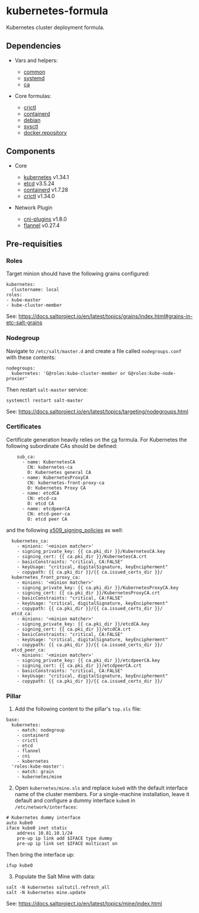 kubernetes-formula
==================

Kubernetes cluster deployment formula.

## Dependencies

- Vars and helpers:
  - [common](../../../salt-common)
  - [systemd](../../../salt-systemd)
  - [ca](../../../ca-formula)

- Core formulas:
  - [crictl](../../../crictl-formula)
  - [containerd](../../../containerd-formula)
  - [debian](../../../debian-formula)
  - [sysctl](../../../sysctl-formula)
  - [docker.repository](../../../docker-formula/blob/master/docker/repository.sls)

## Components

- Core
  - [kubernetes](https://github.com/kubernetes/kubernetes) v1.34.1
  - [etcd](https://github.com/etcd-io/etcd) v3.5.24
  - [containerd](https://containerd.io/) v1.7.28
  - [crictl](https://github.com/kubernetes-sigs/cri-tools) v1.34.0

- Network Plugin
  - [cni-plugins](https://github.com/containernetworking/plugins) v1.8.0
  - [flannel](https://github.com/flannel-io/flannel) v0.27.4

## Pre-requisities

### Roles

Target minion should have the following grains configured:

```
kubernetes:
  clustername: local
roles:
- kube-master
- kube-cluster-member
```

See: https://docs.saltproject.io/en/latest/topics/grains/index.html#grains-in-etc-salt-grains

### Nodegroup

Navigate to `/etc/salt/master.d` and create a file called `nodegroups.conf` with these contents:

```
nodegroups:
  kubernetes: 'G@roles:kube-cluster-member or G@roles:kube-node-proxier'
```

Then restart `salt-master` service:

```shell
systemctl restart salt-master
```

See: https://docs.saltproject.io/en/latest/topics/targeting/nodegroups.html

### Certificates

Certificate generation heavily relies on the [ca](../../../ca-formula) formula. For Kubernetes the following subordinate CAs should be defined:

```
    sub_ca:
      - name: KubernetesCA
        CN: kubernetes-ca
        O: Kubernetes general CA
      - name: KubernetesProxyCA
        CN: kubernetes-front-proxy-ca
        O: Kubernetes Proxy CA
      - name: etcdCA
        CN: etcd-ca
        O: etcd CA
      - name: etcdpeerCA
        CN: etcd-peer-ca
        O: etcd peer CA
```

and the following [x509_signing_policies](https://docs.saltproject.io/en/3006/ref/modules/all/salt.modules.x509_v2.html#signing-policies) as well:

```
  kubernetes_ca:
    - minions: '<minion matcher>'
    - signing_private_key: {{ ca.pki_dir }}/KubernetesCA.key
    - signing_cert: {{ ca.pki_dir }}/KubernetesCA.crt
    - basicConstraints: "critical, CA:FALSE"
    - keyUsage: "critical, digitalSignature, keyEncipherment"
    - copypath: {{ ca.pki_dir }}/{{ ca.issued_certs_dir }}/
  kubernetes_front_proxy_ca:
    - minions: '<minion matcher>'
    - signing_private_key: {{ ca.pki_dir }}/KubernetesProxyCA.key
    - signing_cert: {{ ca.pki_dir }}/KubernetesProxyCA.crt
    - basicConstraints: "critical, CA:FALSE"
    - keyUsage: "critical, digitalSignature, keyEncipherment"
    - copypath: {{ ca.pki_dir }}/{{ ca.issued_certs_dir }}/
  etcd_ca:
    - minions: '<minion matcher>'
    - signing_private_key: {{ ca.pki_dir }}/etcdCA.key
    - signing_cert: {{ ca.pki_dir }}/etcdCA.crt
    - basicConstraints: "critical, CA:FALSE"
    - keyUsage: "critical, digitalSignature, keyEncipherment"
    - copypath: {{ ca.pki_dir }}/{{ ca.issued_certs_dir }}/
  etcd_peer_ca:
    - minions: '<minion matcher>'
    - signing_private_key: {{ ca.pki_dir }}/etcdpeerCA.key
    - signing_cert: {{ ca.pki_dir }}/etcdpeerCA.crt
    - basicConstraints: "critical, CA:FALSE"
    - keyUsage: "critical, digitalSignature, keyEncipherment"
    - copypath: {{ ca.pki_dir }}/{{ ca.issued_certs_dir }}/
```

### Pillar

1. Add the following content to the pillar's `top.sls` file:

```
base:
  kubernetes:
    - match: nodegroup
    - containerd
    - crictl
    - etcd
    - flannel
    - cni
    - kubernetes
  'roles:kube-master':
    - match: grain
    - kubernetes/mine
```

2. Open `kubernetes/mine.sls` and replace `kube0` with the default interface name of the cluster members.
For a single-machine installation, leave it default and configure a dummy interface `kube0` in `/etc/network/interfaces`:

```
# Kubernetes dummy interface
auto kube0
iface kube0 inet static
	address 10.81.10.1/24
	pre-up ip link add $IFACE type dummy
	pre-up ip link set $IFACE multicast on
```

Then bring the interface up:

```shell
ifup kube0
```

3. Populate the Salt Mine with data:

```shell
salt -N kubernetes saltutil.refresh_all
salt -N kubernetes mine.update
```

See: https://docs.saltproject.io/en/latest/topics/mine/index.html
